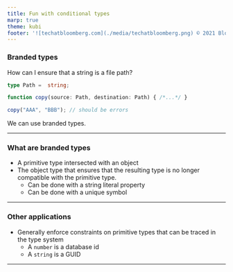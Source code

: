 ```yaml
---
title: Fun with conditional types
marp: true
theme: kubi
footer: '![techatbloomberg.com](./media/techatbloomberg.png) © 2021 Bloomberg Finance L.P. All rights reserved. ![techatbloomberg.com](./media/bloomberg.png)'
---
```


### Branded types

<question>

How can I ensure that a string is a file path?

```ts
type Path =  string;

function copy(source: Path, destination: Path) { /*...*/ }

copy("AAA", "BBB"); // should be errors
```

</question>

<answer>

We can use branded types.

</answer>

----

### What are branded types

* A primitive type intersected with an object 
* The object type that ensures that the resulting type is no longer compatible with the primitive type.
    * Can be done with a string literal property
    * Can be done with a unique symbol

---

### Other applications

* Generally enforce constraints on primitive types that can be traced in the type system
    * A `number` is a database id
    * A `string` is a GUID

----
